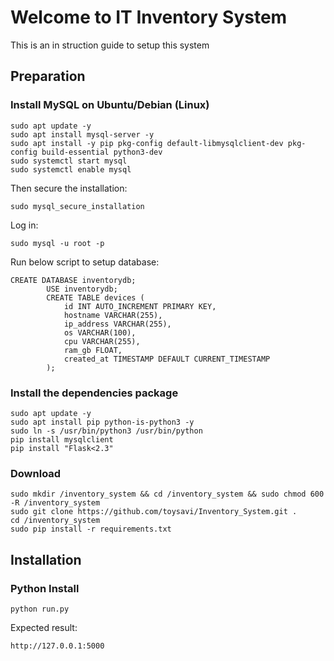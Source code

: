# Welcome to IT Inventory System
This is an in struction guide to setup this system
## Preparation

### Install MySQL on Ubuntu/Debian (Linux)

```aiignore
sudo apt update -y
sudo apt install mysql-server -y
sudo apt install -y pip pkg-config default-libmysqlclient-dev pkg-config build-essential python3-dev
sudo systemctl start mysql
sudo systemctl enable mysql
```
Then secure the installation:
```aiignore
sudo mysql_secure_installation
```
Log in:
```aiignore
sudo mysql -u root -p  
```
Run below script to setup database:
```aiignore
CREATE DATABASE inventorydb;
        USE inventorydb;
        CREATE TABLE devices (
            id INT AUTO_INCREMENT PRIMARY KEY,
            hostname VARCHAR(255),
            ip_address VARCHAR(255),
            os VARCHAR(100),
            cpu VARCHAR(255),
            ram_gb FLOAT,
            created_at TIMESTAMP DEFAULT CURRENT_TIMESTAMP
        );
```

### Install the dependencies package
```aiignore
sudo apt update -y
sudo apt install pip python-is-python3 -y
sudo ln -s /usr/bin/python3 /usr/bin/python
pip install mysqlclient
pip install "Flask<2.3"
```
### Download 
```aiignore
sudo mkdir /inventory_system && cd /inventory_system && sudo chmod 600 -R /inventory_system
sudo git clone https://github.com/toysavi/Inventory_System.git . 
cd /inventory_system
sudo pip install -r requirements.txt
```



## Installation

### Python Install
```aiignore
python run.py
```
Expected result:
```aiignore
http://127.0.0.1:5000
```


